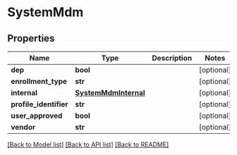 # SystemMdm

## Properties
Name | Type | Description | Notes
------------ | ------------- | ------------- | -------------
**dep** | **bool** |  | [optional] 
**enrollment_type** | **str** |  | [optional] 
**internal** | [**SystemMdmInternal**](SystemMdmInternal.md) |  | [optional] 
**profile_identifier** | **str** |  | [optional] 
**user_approved** | **bool** |  | [optional] 
**vendor** | **str** |  | [optional] 

[[Back to Model list]](../README.md#documentation-for-models) [[Back to API list]](../README.md#documentation-for-api-endpoints) [[Back to README]](../README.md)

